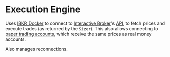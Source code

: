 # Execution Engine

Uses [IBKR Docker][ibkr-docker] to connect to [Interactive Broker][ibkr]'s [API][tws-api], to fetch prices and execute trades (as returned by the `Sizer`). This also allows connecting to [paper trading accounts][paper-trading], which receive the same prices as real money accounts.

Also manages reconnections.

[ibkr-docker]: https://github.com/extrange/ibkr-docker
[ibkr]: https://www.interactivebrokers.com/en/home.php
[paper-trading]: https://www.interactivebrokers.com/en/software/omnibrokers/topics/papertrader.htm
[tws-api]: https://interactivebrokers.github.io/tws-api/
